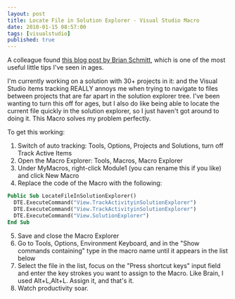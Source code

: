```yaml
---
layout: post
title: Locate File in Solution Explorer - Visual Studio Macro
date: 2010-01-15 08:57:00
tags: [visualstudio]
published: true
---
```


A colleague found [this blog post by Brian Schmitt](http://www.brianschmitt.com/2010/01/locate-file-in-solution-explorer-visual.html), 
which is one of the most useful little tips I've seen in ages.

I'm currently working on a solution with 30+ projects in it: and the Visual Studio items tracking REALLY annoys 
me when trying to navigate to files between projects that are far apart in the solution explorer tree. I've been 
wanting to turn this off for ages, but I also do like being able to locate the current file quickly in the solution 
explorer, so I just haven't got around to doing it. This Macro solves my problem perfectly.

To get this working:

1. Switch of auto tracking: Tools, Options, Projects and Solutions, turn off Track Active Items
2. Open the Macro Explorer: Tools, Macros, Macro Explorer
3. Under MyMacros, right-click Module1 (you can rename this if you like) and click New Macro
4. Replace the code of the Macro with the following:
```vb
Public Sub LocateFileInSolutionExplorer()
  DTE.ExecuteCommand("View.TrackActivityinSolutionExplorer")
  DTE.ExecuteCommand("View.TrackActivityinSolutionExplorer")
  DTE.ExecuteCommand("View.SolutionExplorer")
End Sub
```
5. Save and close the Macro Explorer
6. Go to Tools, Options, Environment Keyboard, and in the "Show commands containing" type in the macro name until it appears in the list below
7. Select the file in the list, focus on the "Press shortcut keys" input field and enter the key strokes you want to assign to the Macro. Like Brain, I used Alt+L,Alt+L. Assign it, and that's it.
8. Watch productivity soar.
